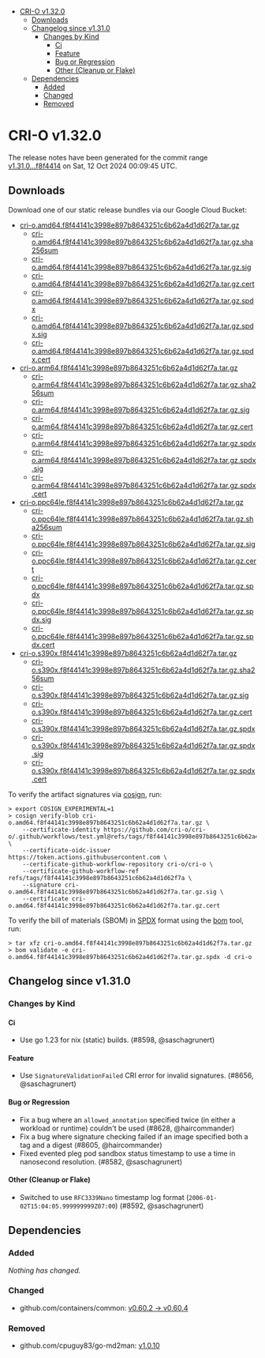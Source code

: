 - [CRI-O v1.32.0](#cri-o-v1320)
  - [Downloads](#downloads)
  - [Changelog since v1.31.0](#changelog-since-v1310)
    - [Changes by Kind](#changes-by-kind)
      - [Ci](#ci)
      - [Feature](#feature)
      - [Bug or Regression](#bug-or-regression)
      - [Other (Cleanup or Flake)](#other-cleanup-or-flake)
  - [Dependencies](#dependencies)
    - [Added](#added)
    - [Changed](#changed)
    - [Removed](#removed)

# CRI-O v1.32.0

The release notes have been generated for the commit range
[v1.31.0...f8f4414](https://github.com/cri-o/cri-o/compare/v1.31.0...v1.32.0) on Sat, 12 Oct 2024 00:09:45 UTC.

## Downloads

Download one of our static release bundles via our Google Cloud Bucket:

- [cri-o.amd64.f8f44141c3998e897b8643251c6b62a4d1d62f7a.tar.gz](https://storage.googleapis.com/cri-o/artifacts/cri-o.amd64.f8f44141c3998e897b8643251c6b62a4d1d62f7a.tar.gz)
  - [cri-o.amd64.f8f44141c3998e897b8643251c6b62a4d1d62f7a.tar.gz.sha256sum](https://storage.googleapis.com/cri-o/artifacts/cri-o.amd64.f8f44141c3998e897b8643251c6b62a4d1d62f7a.tar.gz.sha256sum)
  - [cri-o.amd64.f8f44141c3998e897b8643251c6b62a4d1d62f7a.tar.gz.sig](https://storage.googleapis.com/cri-o/artifacts/cri-o.amd64.f8f44141c3998e897b8643251c6b62a4d1d62f7a.tar.gz.sig)
  - [cri-o.amd64.f8f44141c3998e897b8643251c6b62a4d1d62f7a.tar.gz.cert](https://storage.googleapis.com/cri-o/artifacts/cri-o.amd64.f8f44141c3998e897b8643251c6b62a4d1d62f7a.tar.gz.cert)
  - [cri-o.amd64.f8f44141c3998e897b8643251c6b62a4d1d62f7a.tar.gz.spdx](https://storage.googleapis.com/cri-o/artifacts/cri-o.amd64.f8f44141c3998e897b8643251c6b62a4d1d62f7a.tar.gz.spdx)
  - [cri-o.amd64.f8f44141c3998e897b8643251c6b62a4d1d62f7a.tar.gz.spdx.sig](https://storage.googleapis.com/cri-o/artifacts/cri-o.amd64.f8f44141c3998e897b8643251c6b62a4d1d62f7a.tar.gz.spdx.sig)
  - [cri-o.amd64.f8f44141c3998e897b8643251c6b62a4d1d62f7a.tar.gz.spdx.cert](https://storage.googleapis.com/cri-o/artifacts/cri-o.amd64.f8f44141c3998e897b8643251c6b62a4d1d62f7a.tar.gz.spdx.cert)
- [cri-o.arm64.f8f44141c3998e897b8643251c6b62a4d1d62f7a.tar.gz](https://storage.googleapis.com/cri-o/artifacts/cri-o.arm64.f8f44141c3998e897b8643251c6b62a4d1d62f7a.tar.gz)
  - [cri-o.arm64.f8f44141c3998e897b8643251c6b62a4d1d62f7a.tar.gz.sha256sum](https://storage.googleapis.com/cri-o/artifacts/cri-o.arm64.f8f44141c3998e897b8643251c6b62a4d1d62f7a.tar.gz.sha256sum)
  - [cri-o.arm64.f8f44141c3998e897b8643251c6b62a4d1d62f7a.tar.gz.sig](https://storage.googleapis.com/cri-o/artifacts/cri-o.arm64.f8f44141c3998e897b8643251c6b62a4d1d62f7a.tar.gz.sig)
  - [cri-o.arm64.f8f44141c3998e897b8643251c6b62a4d1d62f7a.tar.gz.cert](https://storage.googleapis.com/cri-o/artifacts/cri-o.arm64.f8f44141c3998e897b8643251c6b62a4d1d62f7a.tar.gz.cert)
  - [cri-o.arm64.f8f44141c3998e897b8643251c6b62a4d1d62f7a.tar.gz.spdx](https://storage.googleapis.com/cri-o/artifacts/cri-o.arm64.f8f44141c3998e897b8643251c6b62a4d1d62f7a.tar.gz.spdx)
  - [cri-o.arm64.f8f44141c3998e897b8643251c6b62a4d1d62f7a.tar.gz.spdx.sig](https://storage.googleapis.com/cri-o/artifacts/cri-o.arm64.f8f44141c3998e897b8643251c6b62a4d1d62f7a.tar.gz.spdx.sig)
  - [cri-o.arm64.f8f44141c3998e897b8643251c6b62a4d1d62f7a.tar.gz.spdx.cert](https://storage.googleapis.com/cri-o/artifacts/cri-o.arm64.f8f44141c3998e897b8643251c6b62a4d1d62f7a.tar.gz.spdx.cert)
- [cri-o.ppc64le.f8f44141c3998e897b8643251c6b62a4d1d62f7a.tar.gz](https://storage.googleapis.com/cri-o/artifacts/cri-o.ppc64le.f8f44141c3998e897b8643251c6b62a4d1d62f7a.tar.gz)
  - [cri-o.ppc64le.f8f44141c3998e897b8643251c6b62a4d1d62f7a.tar.gz.sha256sum](https://storage.googleapis.com/cri-o/artifacts/cri-o.ppc64le.f8f44141c3998e897b8643251c6b62a4d1d62f7a.tar.gz.sha256sum)
  - [cri-o.ppc64le.f8f44141c3998e897b8643251c6b62a4d1d62f7a.tar.gz.sig](https://storage.googleapis.com/cri-o/artifacts/cri-o.ppc64le.f8f44141c3998e897b8643251c6b62a4d1d62f7a.tar.gz.sig)
  - [cri-o.ppc64le.f8f44141c3998e897b8643251c6b62a4d1d62f7a.tar.gz.cert](https://storage.googleapis.com/cri-o/artifacts/cri-o.ppc64le.f8f44141c3998e897b8643251c6b62a4d1d62f7a.tar.gz.cert)
  - [cri-o.ppc64le.f8f44141c3998e897b8643251c6b62a4d1d62f7a.tar.gz.spdx](https://storage.googleapis.com/cri-o/artifacts/cri-o.ppc64le.f8f44141c3998e897b8643251c6b62a4d1d62f7a.tar.gz.spdx)
  - [cri-o.ppc64le.f8f44141c3998e897b8643251c6b62a4d1d62f7a.tar.gz.spdx.sig](https://storage.googleapis.com/cri-o/artifacts/cri-o.ppc64le.f8f44141c3998e897b8643251c6b62a4d1d62f7a.tar.gz.spdx.sig)
  - [cri-o.ppc64le.f8f44141c3998e897b8643251c6b62a4d1d62f7a.tar.gz.spdx.cert](https://storage.googleapis.com/cri-o/artifacts/cri-o.ppc64le.f8f44141c3998e897b8643251c6b62a4d1d62f7a.tar.gz.spdx.cert)
- [cri-o.s390x.f8f44141c3998e897b8643251c6b62a4d1d62f7a.tar.gz](https://storage.googleapis.com/cri-o/artifacts/cri-o.s390x.f8f44141c3998e897b8643251c6b62a4d1d62f7a.tar.gz)
  - [cri-o.s390x.f8f44141c3998e897b8643251c6b62a4d1d62f7a.tar.gz.sha256sum](https://storage.googleapis.com/cri-o/artifacts/cri-o.s390x.f8f44141c3998e897b8643251c6b62a4d1d62f7a.tar.gz.sha256sum)
  - [cri-o.s390x.f8f44141c3998e897b8643251c6b62a4d1d62f7a.tar.gz.sig](https://storage.googleapis.com/cri-o/artifacts/cri-o.s390x.f8f44141c3998e897b8643251c6b62a4d1d62f7a.tar.gz.sig)
  - [cri-o.s390x.f8f44141c3998e897b8643251c6b62a4d1d62f7a.tar.gz.cert](https://storage.googleapis.com/cri-o/artifacts/cri-o.s390x.f8f44141c3998e897b8643251c6b62a4d1d62f7a.tar.gz.cert)
  - [cri-o.s390x.f8f44141c3998e897b8643251c6b62a4d1d62f7a.tar.gz.spdx](https://storage.googleapis.com/cri-o/artifacts/cri-o.s390x.f8f44141c3998e897b8643251c6b62a4d1d62f7a.tar.gz.spdx)
  - [cri-o.s390x.f8f44141c3998e897b8643251c6b62a4d1d62f7a.tar.gz.spdx.sig](https://storage.googleapis.com/cri-o/artifacts/cri-o.s390x.f8f44141c3998e897b8643251c6b62a4d1d62f7a.tar.gz.spdx.sig)
  - [cri-o.s390x.f8f44141c3998e897b8643251c6b62a4d1d62f7a.tar.gz.spdx.cert](https://storage.googleapis.com/cri-o/artifacts/cri-o.s390x.f8f44141c3998e897b8643251c6b62a4d1d62f7a.tar.gz.spdx.cert)

To verify the artifact signatures via [cosign](https://github.com/sigstore/cosign), run:

```console
> export COSIGN_EXPERIMENTAL=1
> cosign verify-blob cri-o.amd64.f8f44141c3998e897b8643251c6b62a4d1d62f7a.tar.gz \
    --certificate-identity https://github.com/cri-o/cri-o/.github/workflows/test.yml@refs/tags/f8f44141c3998e897b8643251c6b62a4d1d62f7a \
    --certificate-oidc-issuer https://token.actions.githubusercontent.com \
    --certificate-github-workflow-repository cri-o/cri-o \
    --certificate-github-workflow-ref refs/tags/f8f44141c3998e897b8643251c6b62a4d1d62f7a \
    --signature cri-o.amd64.f8f44141c3998e897b8643251c6b62a4d1d62f7a.tar.gz.sig \
    --certificate cri-o.amd64.f8f44141c3998e897b8643251c6b62a4d1d62f7a.tar.gz.cert
```

To verify the bill of materials (SBOM) in [SPDX](https://spdx.org) format using the [bom](https://sigs.k8s.io/bom) tool, run:

```console
> tar xfz cri-o.amd64.f8f44141c3998e897b8643251c6b62a4d1d62f7a.tar.gz
> bom validate -e cri-o.amd64.f8f44141c3998e897b8643251c6b62a4d1d62f7a.tar.gz.spdx -d cri-o
```

## Changelog since v1.31.0

### Changes by Kind

#### Ci
 - Use go 1.23 for nix (static) builds. (#8598, @saschagrunert)

#### Feature
 - Use `SignatureValidationFailed` CRI error for invalid signatures. (#8656, @saschagrunert)

#### Bug or Regression
 - Fix a bug where an `allowed_annotation` specified twice (in either a workload or runtime) couldn't be used (#8628, @haircommander)
 - Fix a bug where signature checking failed if an image specified both a tag and a digest (#8605, @haircommander)
 - Fixed evented pleg pod sandbox status timestamp to use a time in nanosecond resolution. (#8582, @saschagrunert)

#### Other (Cleanup or Flake)
 - Switched to use `RFC3339Nano` timestamp log format (`2006-01-02T15:04:05.999999999Z07:00`) (#8592, @saschagrunert)

## Dependencies

### Added
_Nothing has changed._

### Changed
- github.com/containers/common: [v0.60.2 → v0.60.4](https://github.com/containers/common/compare/v0.60.2...v0.60.4)

### Removed
- github.com/cpuguy83/go-md2man: [v1.0.10](https://github.com/cpuguy83/go-md2man/tree/v1.0.10)
